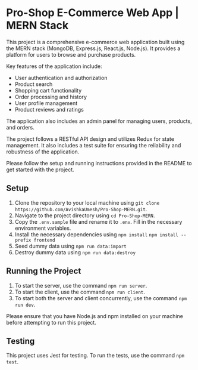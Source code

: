 # Pro-Shop E-Commerce Web App | MERN Stack

This project is a comprehensive e-commerce web application built using the MERN stack (MongoDB, Express.js, React.js, Node.js). It provides a platform for users to browse and purchase products.

Key features of the application include:

-   User authentication and authorization
-   Product search
-   Shopping cart functionality
-   Order processing and history
-   User profile management
-   Product reviews and ratings

The application also includes an admin panel for managing users, products, and orders.

The project follows a RESTful API design and utilizes Redux for state management. It also includes a test suite for ensuring the reliability and robustness of the application.

Please follow the setup and running instructions provided in the README to get started with the project.

## Setup

1. Clone the repository to your local machine using `git clone https://github.com/AvishkaUmesh/Pro-Shop-MERN.git`.
2. Navigate to the project directory using `cd Pro-Shop-MERN`.
3. Copy the `.env.sample` file and rename it to `.env`. Fill in the necessary environment variables.
4. Install the necessary dependencies using `npm install` `npm install --prefix frontend`
5. Seed dummy data using `npm run data:import`
6. Destroy dummy data using `npm run data:destroy`

## Running the Project

1. To start the server, use the command `npm run server`.
2. To start the client, use the command `npm run client`.
3. To start both the server and client concurrently, use the command `npm run dev`.

Please ensure that you have Node.js and npm installed on your machine before attempting to run this project.

## Testing

This project uses Jest for testing. To run the tests, use the command `npm test`.
